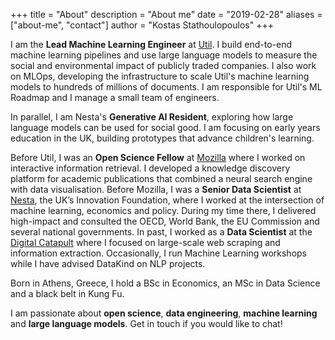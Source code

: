 +++
title = "About"
description = "About me"
date = "2019-02-28"
aliases = ["about-me", "contact"]
author = "Kostas Stathoulopoulos"
+++

I am the **Lead Machine Learning Engineer** at [Util](https://www.util.co/). I build end-to-end machine learning pipelines and use large language models to measure the social and environmental impact of publicly traded companies. I also work on MLOps, developing the infrastructure to scale Util's machine learning models to hundreds of millions of documents. I am responsible for Util's ML Roadmap and I manage a small team of engineers.

In parallel, I am Nesta's **Generative AI Resident**, exploring how large language models can be used for social good. I am focusing on early years education in the UK, building prototypes that advance children's learning.

Before Util, I was an **Open Science Fellow** at [Mozilla](https://www.mozilla.org/) where I worked on interactive information retrieval. I developed a knowledge discovery platform for academic publications that combined a neural search engine with data visualisation. Before Mozilla, I was a **Senior Data Scientist** at [Nesta](https://www.nesta.org.uk/), the UK’s Innovation Foundation, where I worked at the intersection of machine learning, economics and policy. During my time there, I delivered high-impact and consulted the OECD, World Bank, the EU Commission and several national governments. In past, I worked as a **Data Scientist** at the [Digital Catapult](https://www.digicatapult.org.uk/) where I focused on large-scale web scraping and information extraction. Occasionally, I run Machine Learning workshops while I have advised DataKind on NLP projects.

Born in Athens, Greece, I hold a BSc in Economics, an MSc in Data Science and a black belt in Kung Fu.

I am passionate about **open science**, **data engineering**, **machine learning** and **large language models**. Get in touch if you would like to chat!
